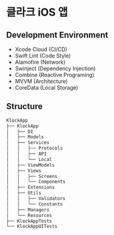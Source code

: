 # 클라크 iOS 앱

## Development Environment

* Xcode Cloud (CI/CD)
* Swift Lint (Code Style)
* Alamofire (Network)
* Swinject (Dependency Injection)
* Combine (Reactive Programing)
* MVVM (Architecture)
* CoreData (Local Storage)

## Structure

```bash
KlockApp
├── KlockApp
│   ├── DI
│   ├── Models
│   ├── Services
│   │   ├── Protocols
│   │   ├── API
│   │   └── Local
│   ├── ViewModels
│   ├── Views
│   │   ├── Screens
│   │   └── Components
│   ├── Extensions
│   ├── Utils
│   │   ├── Validators
│   │   └── Constants
│   ├── Managers
│   └── Resources
├── KlockAppTests
└── KlockAppUITests
```
